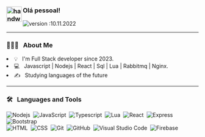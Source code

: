 ### <img alt="handwavegif" src="https://user-images.githubusercontent.com/39513876/112366216-8cfe7400-8cfe-11eb-8116-7d3dbae20e97.gif" width='40' align="left"/> Olá pessoal!

![version :10.11.2022](https://img.shields.io/badge/version-20.08.2021-informational) &nbsp;

<!-- ![profile count](https://komarev.com/ghpvc/?username=7ruangabriel&color=red)&nbsp;
[![GitHub 7ruangabriel](https://img.shields.io/github/followers/7ruangabriel?label=follow&style=social)](https://github.com/7ruangabriel)&nbsp;
![build: passing](https://img.shields.io/badge/build-passing-success) -->

---

### 👨🏻‍💻 &nbsp; **About Me**

<li>
  💡 &nbsp; I'm Full Stack developer since 2023.
</li>
<li>
  💻 &nbsp; Javascript | Nodejs | React | Sql | Lua | Rabbitmq | Nginx.
</li>
<li>
  ✍️ &nbsp; Studying languages ​​of the future
</li>

---

### 🛠 &nbsp; **Languages and Tools**

![Nodejs](https://img.shields.io/badge/-Node.js-05122A?style=flat&logo=node.js)&nbsp;
![JavaScript](https://img.shields.io/badge/-JavaScript-05122A?style=flat&logo=javascript)&nbsp;
![Typescript](https://img.shields.io/badge/-Typescript-05122A?style=flat&logo=typescript)&nbsp;
![Lua](https://img.shields.io/badge/-lua-05122A?style=flat&logo=lua)&nbsp;
![React](https://img.shields.io/badge/-React-05122A?style=flat&logo=React)&nbsp;
![Express](https://img.shields.io/badge/-Expressjs-05122A?style=flat&logo=express)&nbsp;
![Bootstrap](https://img.shields.io/badge/-Bootstrap-05122A?style=flat&logo=bootstrap&logoColor=563D7C)\
![HTML](https://img.shields.io/badge/-HTML-05122A?style=flat&logo=HTML5)&nbsp;
![CSS](https://img.shields.io/badge/-CSS-05122A?style=flat&logo=CSS3&logoColor=1572B6)&nbsp;
![Git](https://img.shields.io/badge/-Git-05122A?style=flat&logo=git)&nbsp;
![GitHub](https://img.shields.io/badge/-GitHub-05122A?style=flat&logo=github)&nbsp;
![Visual Studio Code](https://img.shields.io/badge/-Visual%20Studio%20Code-05122A?style=flat&logo=visual-studio-code&logoColor=007ACC)&nbsp;
![Firebase](https://img.shields.io/badge/-Firebase-05122A?style=flat&logo=firebase&logoColor=007ACC)&nbsp;
